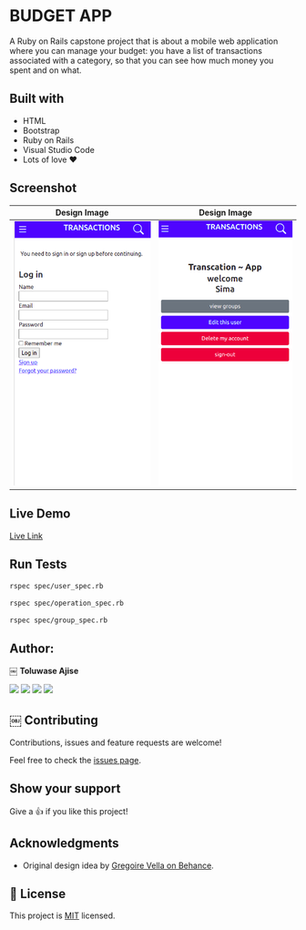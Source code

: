 # BUDGET APP

A Ruby on Rails capstone project that is about a mobile web application where you can manage your budget: you have a list of transactions associated with a category, so that you can see how much money you spent and on what.

## Built with

- HTML
- Bootstrap
- Ruby on Rails
- Visual Studio Code
- Lots of love :heart:

## Screenshot

Design Image  |  Design Image
:-------------------------:|:-------------------------:
![1](img/1.png) | ![2](img/2.png) | ![3](img/3.png) | ![4](img/4.png) | ![5](img/5.png) | ![6](img/6.png)

## Live Demo

[Live Link](https://tolu-transaction.herokuapp.com/users/sign_in)

## Run Tests

```
rspec spec/user_spec.rb 
```
```
rspec spec/operation_spec.rb 
```
```
rspec spec/group_spec.rb 
```

## Author:

￼ **Toluwase Ajise**

[<code><img height="26" src="https://upload.wikimedia.org/wikipedia/commons/9/91/Octicons-mark-github.svg"></code>](https://github.com/whoistolu)
[<code><img height="26" src="https://upload.wikimedia.org/wikipedia/sco/thumb/9/9f/Twitter_bird_logo_2012.svg/1200px-Twitter_bird_logo_2012.svg.png"></code>](https://twitter.com/Littletolu)
[<code><img height="26" src="https://upload.wikimedia.org/wikipedia/commons/thumb/c/c9/Linkedin.svg/1200px-Linkedin.svg.png"></code>](https://www.linkedin.com/in/toluwase-ajise-9b40411b2/)
<a href="digittolu25@gmail.com?subject=Hello Tolu!"><img height="26" src="https://cdn.worldvectorlogo.com/logos/official-gmail-icon-2020-.svg"></a>

## ￼ Contributing

Contributions, issues and feature requests are welcome!

Feel free to check the [issues page](https://github.com/Whoistolu/budget-app/issues).

## Show your support

Give a 👍 if you like this project!

## Acknowledgments

- Original design idea by [Gregoire Vella on Behance](https://www.behance.net/gregoirevella).

## 📝 License

This project is [MIT](./LICENSE.md) licensed.
